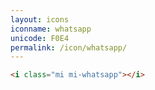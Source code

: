 ```yaml
---
layout: icons
iconname: whatsapp
unicode: F0E4
permalink: /icon/whatsapp/
---
```


``` html
<i class="mi mi-whatsapp"></i>
```
